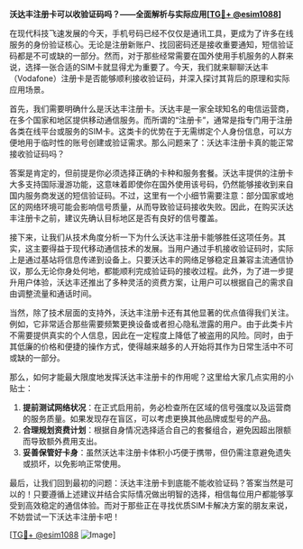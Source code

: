 **沃达丰注册卡可以收验证码吗？——全面解析与实际应用[[TG💪+ @esim1088](https://t.me/s/esim1088)]**

在现代科技飞速发展的今天，手机号码已经不仅仅是通讯工具，更成为了许多在线服务的身份验证核心。无论是注册新账户、找回密码还是接收重要通知，短信验证码都是不可或缺的一部分。然而，对于那些经常需要在国外使用手机服务的人群来说，选择一张合适的SIM卡就显得尤为重要了。今天，我们就来聊聊沃达丰（Vodafone）注册卡是否能够顺利接收验证码，并深入探讨其背后的原理和实际应用场景。

首先，我们需要明确什么是沃达丰注册卡。沃达丰是一家全球知名的电信运营商，在多个国家和地区提供移动通信服务。而所谓的“注册卡”，通常是指专门用于注册各类在线平台或服务的SIM卡。这类卡的优势在于无需绑定个人身份信息，可以方便地用于临时性的账号创建或验证需求。那么问题来了：沃达丰注册卡真的能正常接收验证码吗？

答案是肯定的，但前提是你必须选择正确的卡种和服务套餐。沃达丰提供的注册卡大多支持国际漫游功能，这意味着即使你在国外使用该号码，仍然能够接收到来自国内服务商发送的短信验证码。不过，这里有一个小细节需要注意：部分国家或地区的网络环境可能会影响信号质量，从而导致验证码接收失败。因此，在购买沃达丰注册卡之前，建议先确认目标地区是否有良好的信号覆盖。

接下来，让我们从技术角度分析一下为什么沃达丰注册卡能够胜任这项任务。其实，这主要得益于现代移动通信技术的发展。当用户通过手机接收验证码时，实际上是通过基站将信息传递到设备上。只要沃达丰的网络足够稳定且兼容主流通信协议，那么无论你身处何地，都能顺利完成验证码的接收过程。此外，为了进一步提升用户体验，沃达丰还推出了多种灵活的资费方案，让用户可以根据自己的需求自由调整流量和通话时间。

当然，除了技术层面的支持外，沃达丰注册卡还有其他显著的优点值得我们关注。例如，它非常适合那些需要频繁更换设备或者担心隐私泄露的用户。由于此类卡片不需要提供真实的个人信息，因此在一定程度上降低了被盗用的风险。同时，由于其低廉的价格和便捷的操作方式，使得越来越多的人开始将其作为日常生活中不可或缺的一部分。

那么，如何才能最大限度地发挥沃达丰注册卡的作用呢？这里给大家几点实用的小贴士：

1. **提前测试网络状况**：在正式启用前，务必检查所在区域的信号强度以及运营商的服务质量。如果发现存在盲区，可以考虑更换其他品牌或型号的产品。
2. **合理规划资费计划**：根据自身情况选择适合自己的套餐组合，避免因超出限额而导致额外费用支出。
3. **妥善保管好卡身**：虽然沃达丰注册卡体积小巧便于携带，但仍需注意避免遗失或损坏，以免影响正常使用。

最后，让我们回到最初的问题：沃达丰注册卡到底能不能收验证码？答案当然是可以的！只要遵循上述建议并结合实际情况做出明智的选择，相信每位用户都能够享受到高效稳定的通信体验。而对于那些正在寻找优质SIM卡解决方案的朋友来说，不妨尝试一下沃达丰注册卡吧！

[[TG💪+ @esim1088](https://t.me/s/esim1088) ![Image](https://i.postimg.cc/4NQfJmqS/Snipaste-2025-05-13-00-14-12.png)]